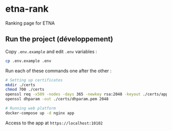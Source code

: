# etna-rank

Ranking page for ETNA

## Run the project (développement)

Copy `.env.example` and edit `.env` variables :

```bash
cp .env.example .env
```

Run each of these commands one after the other :

```bash
# Setting up certificates
mkdir ./certs
chmod 700 ./certs
openssl req -x509 -nodes -days 365 -newkey rsa:2048 -keyout ./certs/app.key -out ./certs/app.crt
openssl dhparam -out ./certs/dhparam.pem 2048

# Running web platform
docker-compose up -d nginx app
```

Access to the app at `https://localhost:10102`
